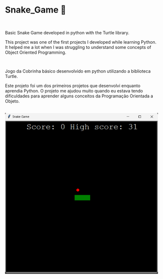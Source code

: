# Snake_Game 🐍

<br />

Basic Snake Game developed in python with the Turtle library.

This project was one of the first projects I developed while learning Python. It helped me a lot when I was struggling to understand some concepts of Object Oriented Programming.

<br />

Jogo da Cobrinha básico desenvolvido em python utilizando a biblioteca Turtle.

Este projeto foi um dos primeiros projetos que desenvolvi enquanto aprendia Python. O projeto me ajudou muito quando eu estava tendo dificuldades para aprender alguns conceitos da Programação Orientada a Objeto.

<br />

<img src="./img/snake.png">
